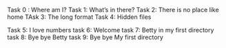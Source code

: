 Task 0 : Where am I?
Task 1: What’s in there?
Task 2: There is no place like home
TAsk 3: The long format
Task 4: Hidden files

Task 5: I love numbers
task 6: Welcome
task 7: Betty in my first directory
task 8: Bye bye Betty
task 9: Bye bye My first directory
